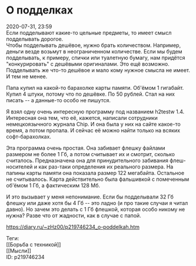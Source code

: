 О подделках
============

   
 2020-07-31, 23:59   
  Если подделывают какие-то цельные предметы, то имеет смысл подделывать дорогое.   
 Чтобы подделывать дешёвое, нужно брать количеством. Например, деньги везде возьмут в неограниченном количестве. Если мы будем подделывать, к примеру, спички или туалетную бумагу, нам придётся "конкурировать" с дешёвыми оригиналами. Это ещё возможно. Подделывать же что-то дешёвое и мало кому нужное смысла не имеет. И тем не менее.   
   
 Папа купил на какой-то барахолке карты памяти. Об'ёмом 1 гигабайт. Купил 4 штуки, потому что по дешёвке. По 50 рублей. Стал на них писать -- а данные-то особо не пишутся.   
   
 Я взял одну очень интересную программу под названием h2testw 1.4. Интересная она тем, что её, кажется, написали сотрудники немецкоязычного журнала Chip. И она была у них на сайте какое-то время, а потом пропала. И сейчас её можно найти только на всяких софт-барахолках.   
   
 Эта программа очень простая. Она забивает флешку файлами размером не более 1 Гб, а потом считывает их и смотрит, сколько считалось. Предназначена она для принудительного забивания флеш-носителей и как раз-таки определения их реального размера. На папины карты памяти она показала размер 122 мегабайта. Остальное не считывалось. Карта действительно была фальшивкой с помеченным об'ёмом 1 Гб, а фактическим 128 Мб.   
   
 И это вызывает у меня непонимание. Если бы подделывали 32 Гб флешку или даже хотя бы 4 Гб -- это ладно (и про такие случаи я читал давно). Но зачем это делать с 1 Гб флешкой, которая особо никому не нужна? Разве что от жадности, как в случае с папой.   
    
 <https://diary.ru/~zHz00/p219746234_o-poddelkah.htm>   
   
 Теги:   
 [[Борьба с техникой]]   
 [[Мысли]]   
 ID: p219746234